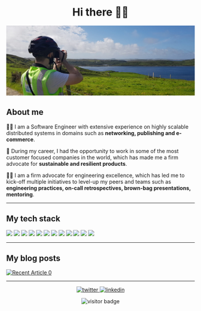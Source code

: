 <h1 align="center">Hi there 👋🤠</h1>

![Header](resources/header.png)

## About me
👨‍💻 I am a Software Engineer with extensive experience on highly scalable distributed systems in domains such as **networking, publishing and e-commerce**.

🦾 During my career, I had the opportunity to work in some of the most customer focused companies in the world, which has made me a firm advocate for **sustainable and resilient products**.

👨‍🏫 I am a firm advocate for engineering excellence, which has led me to kick-off multiple initiatives to level-up my peers and teams such as **engineering practices, on-call retrospectives, brown-bag presentations, mentoring**.

---

## My tech stack
![](https://img.shields.io/badge/OS-Linux-informational?style=for-the-badge&logo=Linux&logoColor=white&color=2bbc8a)
![](https://img.shields.io/badge/OS-Windows-informational?style=for-the-badge&logo=Windows&logoColor=white&color=2bbc8a)
![](https://img.shields.io/badge/Programming-CSharp-informational?style=for-the-badge&logo=C%20Sharp&logoColor=white&color=2bbc8a)
![](https://img.shields.io/badge/Programming-Java-informational?style=for-the-badge&logo=Java&logoColor=white&color=2bbc8a)
![](https://img.shields.io/badge/Programming-Python-informational?style=for-the-badge&logo=Python&logoColor=white&color=2bbc8a)
![](https://img.shields.io/badge/Programming-Javascript-informational?style=for-the-badge&logo=Javascript&logoColor=white&color=2bbc8a)
![](https://img.shields.io/badge/Web-React-informational?style=for-the-badge&logo=React&logoColor=white&color=2bbc8a)
![](https://img.shields.io/badge/Cloud-Azure-informational?style=for-the-badge&logo=Microsoft%20Azure&logoColor=white&color=2bbc8a)
![](https://img.shields.io/badge/Cloud-AWS-informational?style=for-the-badge&logo=Amazon%20AWS&logoColor=white&color=2bbc8a)
![](https://img.shields.io/badge/DevOps-Jenkins-informational?style=for-the-badge&logo=Jenkins&logoColor=white&color=2bbc8a)
![](https://img.shields.io/badge/DevOps-GitHub%20Actions-informational?style=for-the-badge&logo=GitHub&logoColor=white&color=2bbc8a)
![](https://img.shields.io/badge/Monitoring-NewRelic-informational?style=for-the-badge&logo=New%20Relic&logoColor=white&color=2bbc8a)


---

## My blog posts
 <a target="_blank" href="https://github-readme-medium-recent-article.vercel.app/medium/@albertowar/0"><img src="https://github-readme-medium-recent-article.vercel.app/medium/@albertowar/0" alt="Recent Article 0" /> 

---

<p align="center">
    <a href="https://twitter.com/Alb_Erc">
        <img src="https://img.shields.io/badge/twitter-%231DA1F2.svg?&style=for-the-badge&logo=twitter&logoColor=white&link=https://twitter.com/Alb_Erc" alt="twitter" >
    </a>
    <a href="https://www.linkedin.com/in/albertowar/">
        <img src="https://img.shields.io/badge/linkedin-%230077B5.svg?&style=for-the-badge&logo=linkedin&logoColor=white" alt="linkedin" />
    </a>
</p>

<p align="center">
    <img src="https://visitor-badge.glitch.me/badge?page_id=albertowar.albertowar" alt="visitor badge"/>
</p>
